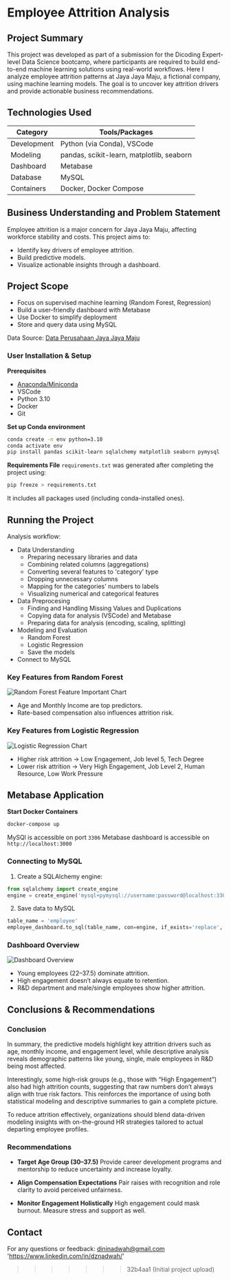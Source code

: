 # Employee Attrition Analysis

## Project Summary
This project was developed as part of a submission for the Dicoding Expert-level Data Science bootcamp, where participants are required to build end-to-end machine learning solutions using real-world workflows. Here I analyze employee attrition patterns at Jaya Jaya Maju, a fictional company, using machine learning models. The goal is to uncover key attrition drivers and provide actionable business recommendations.


## Technologies Used

| Category         | Tools/Packages                          |
|------------------|------------------------------------------|
| Development      | Python (via Conda), VSCode               |
| Modeling         | pandas, scikit-learn, matplotlib, seaborn|
| Dashboard        | Metabase                                 |
| Database         | MySQL                                    |
| Containers       | Docker, Docker Compose                   |

## Business Understanding and Problem Statement
Employee attrition is a major concern for Jaya Jaya Maju, affecting workforce stability and costs. This project aims to:
- Identify key drivers of employee attrition.
- Build predictive models.
- Visualize actionable insights through a dashboard.

## Project Scope

- Focus on supervised machine learning (Random Forest, Regression)
- Build a user-friendly dashboard with Metabase
- Use Docker to simplify deployment
- Store and query data using MySQL

Data Source: [Data Perusahaan Jaya Jaya Maju](https://raw.githubusercontent.com/dicodingacademy/dicoding_dataset/refs/heads/main/employee/employee_data.csv)

### User Installation & Setup

**Prerequisites**
- [Anaconda/Miniconda](https://docs.conda.io/en/latest/miniconda.html)
- VSCode
- Python 3.10
- Docker 
- Git

**Set up Conda environment**
```bash
conda create -n env python=3.10
conda activate env
pip install pandas scikit-learn sqlalchemy matplotlib seaborn pymysql
```

**Requirements File**
`requirements.txt` was generated after completing the project using:
```bash
pip freeze > requirements.txt
```
It includes all packages used (including conda-installed ones).

## Running the Project
Analysis workflow:
- Data Understanding
    - Preparing necessary libraries and data
    - Combining related columns (aggregations)
    - Converting several features to 'category' type
    - Dropping unnecessary columns
    - Mapping for the categories' numbers to labels
    - Visualizing numerical and categorical features
- Data Preprocesing
    - Finding and Handling Missing Values and Duplications
    - Copying data for analysis (VSCode) and Metabase
    - Preparing data for analysis (encoding, scaling, splitting)
- Modeling and Evaluation
    - Random Forest
    - Logistic Regression
    - Save the models
- Connect to MySQL

### Key Features from Random Forest
![Random Forest Feature Important Chart](image.png)

- Age and Monthly Income are top predictors.
- Rate-based compensation also influences attrition risk.


### Key Features from Logistic Regression
![Logistic Regression Chart](image-1.png)

- Higher risk attrition → Low Engagement, Job level 5, Tech Degree
- Lower risk attrition → Very High Engagement, Job Level 2, Human Resource, Low Work Pressure

## Metabase Application

**Start Docker Containers**
```bash
docker-compose up
```
MySQl is accessible on port `3306`
Metabase dashboard is accessible on `http://localhost:3000`

### Connecting to MySQL

1. Create a SQLAlchemy engine:
```python
from sqlalchemy import create_engine
engine = create_engine('mysql+pymysql://username:password@localhost:3306/database_name')
```

2. Save data to MySQL
```python
table_name = 'employee'
employee_dashboard.to_sql(table_name, con=engine, if_exists='replace', index=False)
```

### Dashboard Overview 
![Dashboard Overview](image-2.png)

- Young employees (22–37.5) dominate attrition.
- High engagement doesn’t always equate to retention.
- R&D department and male/single employees show higher attrition.


## Conclusions & Recommendations

### Conclusion

In summary, the predictive models highlight key attrition drivers such as age, monthly income, and engagement level, while descriptive analysis reveals demographic patterns like young, single, male employees in R&D being most affected.

Interestingly, some high-risk groups (e.g., those with “High Engagement”) also had high attrition counts, suggesting that raw numbers don’t always align with true risk factors. This reinforces the importance of using both statistical modeling and descriptive summaries to gain a complete picture.

To reduce attrition effectively, organizations should blend data-driven modeling insights with on-the-ground HR strategies tailored to actual departing employee profiles.

### Recommendations
- **Target Age Group (30–37.5)**
Provide career development programs and mentorship to reduce uncertainty and increase loyalty.

- **Align Compensation Expectations**
Pair raises with recognition and role clarity to avoid perceived unfairness.

- **Monitor Engagement Holistically**
High engagement could mask burnout. Measure stress and support as well.

## Contact
For any questions or feedback:
dininadwah@gmail.com
'https://www.linkedin.com/in/dznadwah/'
>>>>>>> 32b4aa1 (Initial project upload)
